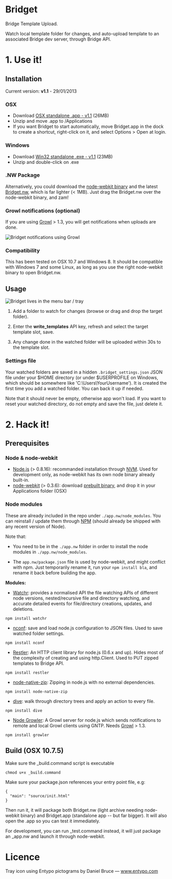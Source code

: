 # Bridget

Bridge Template Upload.

Watch local template folder for changes, and auto-upload template to an associated Bridge dev server, through Bridge API.

# 1. Use it!

## Installation

Current version: **v1.1** - 29/01/2013

### OSX

- Download [OSX standalone .app - v1.1](http://cl.ly/0m3L0s3I322M/download/Bridget-1.1-osx.zip) (26MB)
- Unzip and move .app to /Applications
- If you want Bridget to start automatically, move Bridget.app in the dock to create a shortcut, right-click on it, and select Options > Open at login.

### Windows

- Download [Win32 standalone .exe - v1.1](http://cl.ly/2w2W2z35472n/download/Bridget-1.1-win32.zip) (23MB)
- Unzip and double-click on .exe

### .NW Package

Alternatively, you could download the [node-webkit binary](https://github.com/rogerwang/node-webkit#downloads) and the latest [Bridget.nw](https://github.com/julienma/Bridget/raw/master/build/Bridget.nw), which is far lighter (< 1MB).
Just drag the Bridget.nw over the node-webkit binary, and zam!

### Growl notifications (optional)

If you are using [Growl](http://growl.info) > 1.3, you will get notifications when uploads are done.

![Bridget notifications using Growl](https://raw.github.com/julienma/Bridget/master/readme_growl.png)

### Compatibility

This has been tested on OSX 10.7 and Windows 8.
It should be compatible with Windows 7 and some Linux, as long as you use the right node-webkit binary to open Bridget.nw.

## Usage

![Bridget lives in the menu bar / tray](https://raw.github.com/julienma/Bridget/master/readme_menu.png)

1. Add a folder to watch for changes (browse or drag and drop the target folder).

2. Enter the **write_templates** API key, refresh and select the target template slot, save.

3. Any change done in the watched folder will be uploaded within 30s to the template slot.

### Settings file

Your watched folders are saved in a hidden `.bridget_settings.json` JSON file under your $HOME directory (or under $USERPROFILE on Windows, which should be somewhere like 'C:\Users\YourUsername').
It is created the first time you add a watched folder.
You can back it up if needed.

Note that it should never be empty, otherwise app won't load.
If you want to reset your watched directory, do not empty and save the file, just delete it.

# 2. Hack it!

## Prerequisites

### Node & node-webkit

- [Node.js](http://nodejs.org/) (> 0.8.16): recommanded installation through [NVM](https://github.com/creationix/nvm). Used for development only, as node-webkit has its own node binary already built-in.
- [node-webkit](https://github.com/rogerwang/node-webkit) (> 0.3.6): download [prebuilt binary](https://github.com/rogerwang/node-webkit#downloads), and drop it in your Applications folder (OSX)

### Node modules

These are already included in the repo under `./app.nw/node_modules`.
You can reinstall / update them through [NPM](https://npmjs.org/) (should already be shipped with any recent version of Node).

Note that:

- You need to be in the `./app.nw` folder in order to install the node modules in `./app.nw/node_modules`.

- The `app.nw/package.json` file is used by node-webkit, and might conflict with npm. Just temporarily rename it, run your `npm install bla`, and rename it back before building the app.

**Modules:**

- [Watchr](https://github.com/bevry/watchr): provides a normalised API the file watching APIs of different node versions, nested/recursive file and directory watching, and accurate detailed events for file/directory creations, updates, and deletions.

```
npm install watchr
```

- [nconf](https://github.com/flatiron/nconf): save and load node.js configuration to JSON files. Used to save watched folder settings.

```
npm install nconf
```

- [Restler](https://github.com/danwrong/restler): An HTTP client library for node.js (0.6.x and up). Hides most of the complexity of creating and using http.Client. Used to PUT zipped templates to Bridge API.

```
npm install restler
```

- [node-native-zip](https://github.com/janjongboom/node-native-zip): Zipping in node.js with no external dependencies.

```
npm install node-native-zip
```

- [dive](https://github.com/pvorb/node-dive): walk through directory trees and apply an action to every file.

```
npm install dive
```

- [Node Growler](https://github.com/betamos/Node-Growler): A Growl server for node.js which sends notifications to remote and local Growl clients using GNTP. Needs [Growl](http://growl.info) > 1.3.

```
npm install growler
```

## Build (OSX 10.7.5)

Make sure the _build.command script is executable

```
chmod u+x _build.command
```

Make sure your package.json references your entry point file, e.g:
```
{
  "main": "source/init.html"
}
```

Then run it, it will package both Bridget.nw (light archive needing node-webkit binary) and Bridget.app (standalone app -- but far bigger).
It will also open the .app so you can test it immediately.

For development, you can run _test.command instead, it will just package an _app.nw and launch it through node-webkit.

# Licence

Tray icon using Entypo pictograms by Daniel Bruce — www.entypo.com
